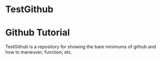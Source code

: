 # TestGithub
Github Tutorial
================

TestGithub is a repository for showing the bare minimums of github and how to maneuver; function; etc. 
